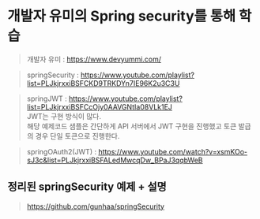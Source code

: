 # 개발자 유미의 Spring security를 통해 학습

> 개발자 유미 : https://www.devyummi.com/

> springSecurity : https://www.youtube.com/playlist?list=PLJkjrxxiBSFCKD9TRKDYn7IE96K2u3C3U

> springJWT : https://www.youtube.com/playlist?list=PLJkjrxxiBSFCcOjy0AAVGNtIa08VLk1EJ<br>
> JWT는 구현 방식이 많다. <br>
> 해당 예제코드 샘플은 간단하게 API 서버에서 JWT 구현을 진행했고 토큰 발급의 경우 단일 토큰으로 진행한다.

> springOAuth2(JWT) : https://www.youtube.com/watch?v=xsmKOo-sJ3c&list=PLJkjrxxiBSFALedMwcqDw_BPaJ3qqbWeB

## 정리된 springSecurity 예제 + 설명

> https://github.com/gunhaa/springSecurity